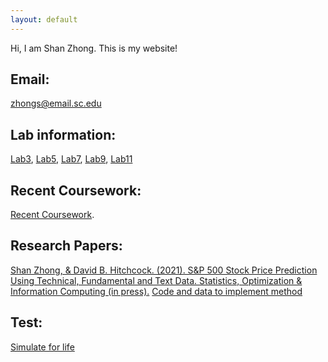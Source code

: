 ```yaml
---
layout: default
---
```


Hi, I am Shan Zhong. This is my website!

## Email:

zhongs@email.sc.edu

## Lab information:

[Lab3](https://github.com/Shanlearning/Stat201/tree/master/Lab3), 
[Lab5](https://github.com/Shanlearning/Stat201/tree/master/Lab5),
[Lab7](https://github.com/Shanlearning/Stat201/tree/master/Lab7),
[Lab9](https://github.com/Shanlearning/Stat201/tree/master/Lab9),
[Lab11](https://github.com/Shanlearning/Stat201/tree/master/Lab11)

## Recent Coursework:
[Recent Coursework](https://github.com/Shanlearning/past-coursework#past-coursework).

## Research Papers:
[Shan Zhong, & David B. Hitchcock. (2021). S&P 500 Stock Price Prediction Using Technical, Fundamental and Text Data. Statistics, Optimization & Information Computing (in press).](http://www.iapress.org/index.php/soic/article/view/1362/845) [Code and data to implement method](https://github.com/Shanlearning/SP-500-Stock-Prediction)

## Test:
[Simulate for life](https://shanlearning.github.io/lifeRestart/view/index.html)

